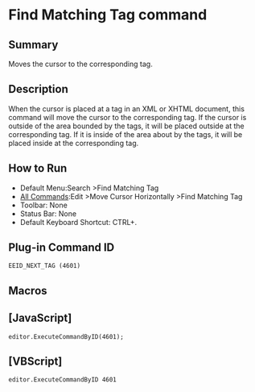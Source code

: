# Find Matching Tag command

## Summary

Moves the cursor to the corresponding tag.

## Description

When the cursor is placed at a tag in an XML or XHTML document, this command will
move the cursor to the corresponding tag. If the cursor is outside of the area bounded by the tags, it will be placed outside at the corresponding tag. If it is inside of the area about by the
tags, it will be placed inside at the corresponding tag.

## How to Run

- Default Menu:Search \>Find Matching Tag
- [All Commands](../tools/all_commands):Edit \>Move Cursor Horizontally
\>Find Matching Tag
- Toolbar: None
- Status Bar: None
- Default Keyboard Shortcut: CTRL+.

## Plug-in Command ID

```
EEID_NEXT_TAG (4601)```

## Macros

## \[JavaScript\]

```
editor.ExecuteCommandByID(4601);
```

## \[VBScript\]

```
editor.ExecuteCommandByID 4601
```
